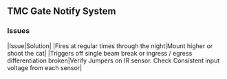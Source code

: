 ## TMC Gate Notify System

### Issues

|Issue|Solution|
|Fires at regular times through the night|Mount higher or shoot the cat|
|Triggers off single beam break or ingress / egress differentiation broken|Verify Jumpers on IR sensor. Check Consistent input voltage from each sensor|
